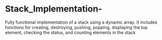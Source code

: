 # Stack_Implementation-
Fully functional implementation of a stack using a dynamic array. It includes functions for creating, destroying, pushing, popping, displaying the top element, checking the status, and counting elements in the stack

